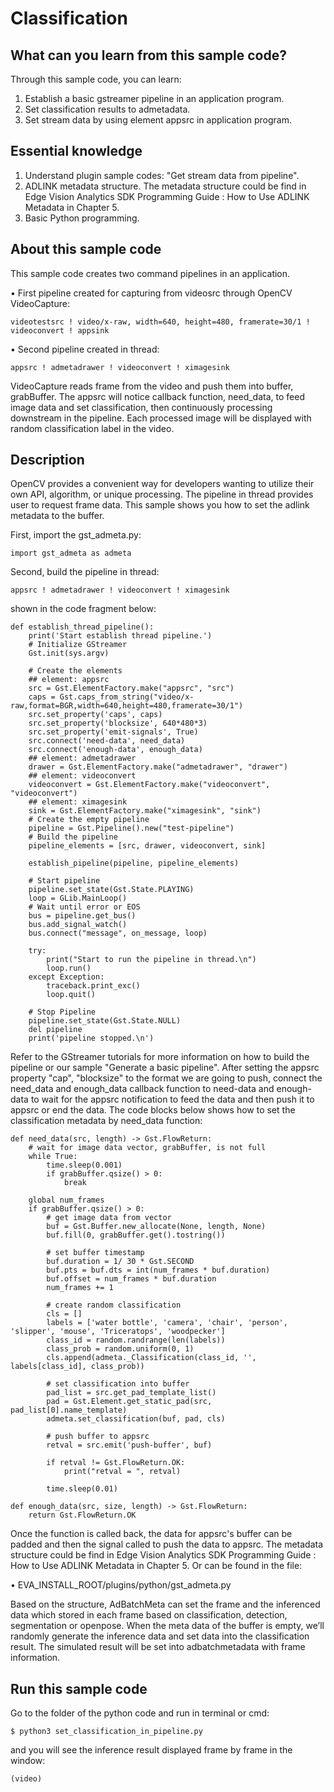 # Classification
## What can you learn from this sample code?
Through this sample code, you can learn:

1. Establish a basic gstreamer pipeline in an application program.
2. Set classification results to admetadata.
3. Set stream data by using element appsrc in application program.

## Essential knowledge
1. Understand plugin sample codes: "Get stream data from pipeline".
2. ADLINK metadata structure. The metadata structure could be find in Edge Vision Analytics SDK Programming Guide : How to Use ADLINK Metadata in Chapter 5.
3. Basic Python programming.

## About this sample code
This sample code creates two command pipelines in an application.

•	First pipeline created for capturing from videosrc through OpenCV VideoCapture:

    videotestsrc ! video/x-raw, width=640, height=480, framerate=30/1 ! videoconvert ! appsink
    
•	Second pipeline created in thread:

    appsrc ! admetadrawer ! videoconvert ! ximagesink
    
VideoCapture reads frame from the video and push them into buffer, grabBuffer. The appsrc will notice callback function, need_data, to feed image data and set classification, then continuously processing downstream in the pipeline. Each processed image will be displayed with random classification label in the video.

## Description
OpenCV provides a convenient way for developers wanting to utilize their own API, algorithm, or unique processing. The pipeline in thread provides user to request frame data. This sample shows you how to set the adlink metadata to the buffer. 

First, import the gst_admeta.py:

    import gst_admeta as admeta
    
Second, build the pipeline in thread:

    appsrc ! admetadrawer ! videoconvert ! ximagesink

shown in the code fragment below:

    def establish_thread_pipeline():
        print('Start establish thread pipeline.')
        # Initialize GStreamer
        Gst.init(sys.argv)

        # Create the elements
        ## element: appsrc
        src = Gst.ElementFactory.make("appsrc", "src")
        caps = Gst.caps_from_string("video/x-raw,format=BGR,width=640,height=480,framerate=30/1")
        src.set_property('caps', caps)
        src.set_property('blocksize', 640*480*3)
        src.set_property('emit-signals', True)
        src.connect('need-data', need_data)
        src.connect('enough-data', enough_data)
        ## element: admetadrawer
        drawer = Gst.ElementFactory.make("admetadrawer", "drawer")
        ## element: videoconvert
        videoconvert = Gst.ElementFactory.make("videoconvert", "videoconvert")
        ## element: ximagesink
        sink = Gst.ElementFactory.make("ximagesink", "sink")
        # Create the empty pipeline
        pipeline = Gst.Pipeline().new("test-pipeline")
        # Build the pipeline
        pipeline_elements = [src, drawer, videoconvert, sink]
        
        establish_pipeline(pipeline, pipeline_elements)
        
        # Start pipeline
        pipeline.set_state(Gst.State.PLAYING)
        loop = GLib.MainLoop()
        # Wait until error or EOS
        bus = pipeline.get_bus()
        bus.add_signal_watch()
        bus.connect("message", on_message, loop)

        try:
            print("Start to run the pipeline in thread.\n")
            loop.run()
        except Exception:
            traceback.print_exc()
            loop.quit()

        # Stop Pipeline
        pipeline.set_state(Gst.State.NULL)
        del pipeline
        print('pipeline stopped.\n')
        
Refer to the GStreamer tutorials for more information on how to build the pipeline or our sample "Generate a basic pipeline".
After setting the appsrc property "cap", "blocksize" to the format we are going to push, connect the need_data and enough_data callback function to need-data and enough-data to wait for the appsrc notification to feed the data and then push it to appsrc or end the data. The code blocks below shows how to set the classification metadata by need_data function:

    def need_data(src, length) -> Gst.FlowReturn:
        # wait for image data vector, grabBuffer, is not full
        while True:
            time.sleep(0.001)
            if grabBuffer.qsize() > 0:
                break

        global num_frames
        if grabBuffer.qsize() > 0:
            # get image data from vector
            buf = Gst.Buffer.new_allocate(None, length, None)
            buf.fill(0, grabBuffer.get().tostring())

            # set buffer timestamp
            buf.duration = 1/ 30 * Gst.SECOND
            buf.pts = buf.dts = int(num_frames * buf.duration)
            buf.offset = num_frames * buf.duration
            num_frames += 1

            # create random classification
            cls = []
            labels = ['water bottle', 'camera', 'chair', 'person', 'slipper', 'mouse', 'Triceratops', 'woodpecker']
            class_id = random.randrange(len(labels))
            class_prob = random.uniform(0, 1)
            cls.append(admeta._Classification(class_id, '', labels[class_id], class_prob))

            # set classification into buffer
            pad_list = src.get_pad_template_list()
            pad = Gst.Element.get_static_pad(src, pad_list[0].name_template)
            admeta.set_classification(buf, pad, cls)

            # push buffer to appsrc
            retval = src.emit('push-buffer', buf)

            if retval != Gst.FlowReturn.OK:
                print("retval = ", retval)

            time.sleep(0.01)

    def enough_data(src, size, length) -> Gst.FlowReturn:
        return Gst.FlowReturn.OK
    
Once the function is called back, the data for appsrc's buffer can be padded and then the signal called to push the data to appsrc.
The metadata structure could be find in Edge Vision Analytics SDK Programming Guide : How to Use ADLINK Metadata in Chapter 5. Or can be found in the file:

•	EVA_INSTALL_ROOT/plugins/python/gst_admeta.py
    
Based on the structure, AdBatchMeta can set the frame and the inferenced data which stored in each frame based on classification, detection, segmentation or openpose. When the meta data of the buffer is empty, we’ll randomly generate the inference data and set data into the classification result. The simulated result will be set into adbatchmetadata with frame information.

## Run this sample code
Go to the folder of the python code and run in terminal or cmd:

    $ python3 set_classification_in_pipeline.py 

and you will see the inference result displayed frame by frame in the window:

    (video)
